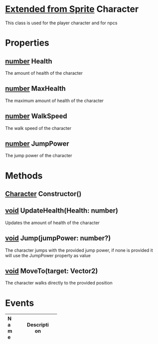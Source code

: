 # [Extended from Sprite](Sprite.md) Character 
This class is used for the player character and for npcs
	 
# Properties

## [number](number.md) Health
The amount of health of the character
		
## [number](number.md) MaxHealth
The maximum amount of health of the character 
		
## [number](number.md) WalkSpeed
The walk speed of the character
		
## [number](number.md) JumpPower
The jump power of the character



# Methods

## [Character](Character.md) Constructor() 
 
## [void](https://create.roblox.com/docs/scripting/luau/nil) UpdateHealth(Health: number) 
 Updates the amount of health of the character 
	
## [void](https://create.roblox.com/docs/scripting/luau/nil) Jump(jumpPower: number?) 
 The character jumps with the provided jump power, if none is provided it will use the JumpPower property as value 
	
## [void](https://create.roblox.com/docs/scripting/luau/nil) MoveTo(target: Vector2) 
 The character walks directly to the provided position
	

# Events
|<div style="width:20%; max-size: 20%">Name</div>|<div style="width:80%; max-size: 80%">Description</div>|
|---|---|



